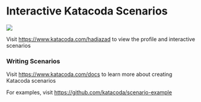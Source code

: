 # Interactive Katacoda Scenarios

[![](http://shields.katacoda.com/katacoda/hadiazad/count.svg)](https://www.katacoda.com/hadiazad "Get your profile on Katacoda.com")

Visit https://www.katacoda.com/hadiazad to view the profile and interactive scenarios

### Writing Scenarios
Visit https://www.katacoda.com/docs to learn more about creating Katacoda scenarios

For examples, visit https://github.com/katacoda/scenario-example
